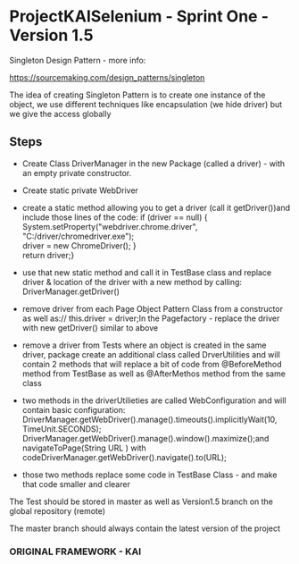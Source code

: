 # ProjectKAISelenium - Sprint One -Version 1.5


Singleton Design Pattern - more info:

https://sourcemaking.com/design_patterns/singleton

The idea of creating Singleton Pattern is to create one instance of the object, we use different techniques like encapsulation (we hide driver) but we give the access globally

## Steps

- Create Class DriverManager in the new Package (called a driver) - with an empty private constructor.

- Create static private WebDriver

- create a static method allowing you to  get a driver (call it getDriver())and include those lines of the code:  if (driver == null) {         System.setProperty("webdriver.chrome.driver", "C:/driver/chromedriver.exe");        
driver = new ChromeDriver();    }   
return driver;}

- use that new static method and call it in TestBase class and replace driver & location of the driver with a new method by calling: DriverManager.getDriver()

- remove driver from each Page Object Pattern Class from a constructor as well as:// this.driver = driver;In the Pagefactory - replace the driver with new getDriver() similar to above

- remove a driver from Tests where an object is created in the same driver, package create an additional class called DrverUtilities and will contain 2 methods that will replace a bit of code from @BeforeMethod method from TestBase as well as @AfterMethos method from the same class

- two methods in the driverUtilieties are called WebConfiguration and will contain basic configuration:
DriverManager.getWebDriver().manage().timeouts().implicitlyWait(10, TimeUnit.SECONDS);
DriverManager.getWebDriver().manage().window().maximize();and navigateToPage(String URL ) with codeDriverManager.getWebDriver().navigate().to(URL); 

- those two methods replace some code in TestBase Class - and make that code smaller and clearer




The Test should be stored in master as well as Version1.5 branch on the global repository (remote)

The master branch should always contain the latest version of the project





### ORIGINAL FRAMEWORK - KAI

